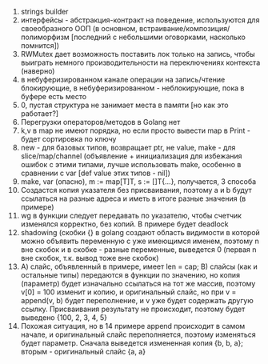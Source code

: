 1. strings builder
2. интерфейсы - абстракция-контракт на поведение, используются для своеобразного ООП (в основном, встраивание/композиция/полиморфизм [последний с небольшими оговорками, насколько помнится])
3. RWMutex дает возможность поставить лок только на запись, чтобы выиграть немного производительности на переключениях контекста (наверно)
4. в небуферизированном канале операции на запись/чтение блокирующие, в небуферизированном - неблокирующие, пока в буфере есть место
5. 0, пустая структура не занимает места в памяти [но как это работает?]
6. Перегрузки операторов/методов в Golang нет
7. k,v в map не имеют порядка, но если просто вывести map в Print - будет сортировка по ключу
8. new - для базовых типов, возвращает ptr, не value, make - для slice/map/channel (объявление + инициализация для избежания ошибок с этими типами, лучше использовать make, особенно в сравнении с var [def value этих типов - nil])
9. make, var (опасно), m := map[T]T, s := []T{...}, получается, 3 способа
10. Создастся копия указателя без присваивания, поэтому a и b будут ссылаться на разные адреса и иметь в итоге разные значения (в примере)
11. wg в функции следует передавать по указателю, чтобы счетчик изменялся корректно, без копий. В примере будет deadlock
12. shadowing (скобки {} в golang создают область видимости в которой можно объявить переменную с уже имеющимся именем, поэтому n вне скобок и в скобке - разные переменные, выведется 0 (первая n вне скобок, т.к. вывод тоже вне скобок)
13. А) слайс, объявленный в примере, имеет len = cap; B) слайсы (как и остальные типы) передаются в функции по значению, но копия (параметр) будет изначально ссылаться на тот же массив, поэтому v[0] = 100 изменит и копию, и оригинальный слайс, но при  v = append(v, b) будет переполнение, и v уже будет содержать другую ссылку. Присваивания результату не происходит, поэтому будет выведено {100, 2, 3, 4, 5}
14. Похожая ситуация, но в 14 примере append происходит в самом начале, и оригинальный слайс переполняется, поэтому изменяться будет параметр. Сначала выведется измененная копия {b, b, a}; вторым - оригинальный слайс {a, a}
    
